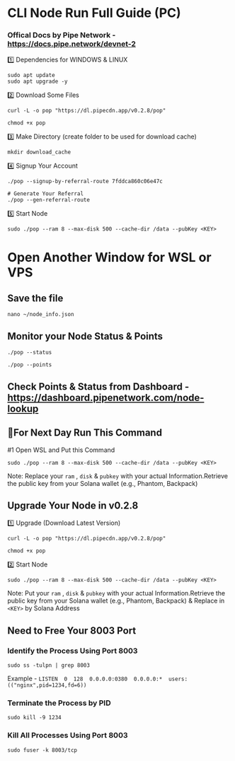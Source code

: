 # CLI Node Run Full Guide (PC)

### Offical Docs by Pipe Network - https://docs.pipe.network/devnet-2

1️⃣ Dependencies for WINDOWS & LINUX
```
sudo apt update
sudo apt upgrade -y
```

2️⃣ Download Some Files
```
curl -L -o pop "https://dl.pipecdn.app/v0.2.8/pop"
```
```
chmod +x pop
```

3️⃣ Make Directory (create folder to be used for download cache)
```
mkdir download_cache
```

4️⃣ Signup Your Account
```
./pop --signup-by-referral-route 7fddca860c06e47c
```

```
# Generate Your Referral
./pop --gen-referral-route
```

5️⃣ Start Node
````
sudo ./pop --ram 8 --max-disk 500 --cache-dir /data --pubKey <KEY>
````
# Open Another Window for WSL or VPS

## Save the file
```
nano ~/node_info.json
```

## Monitor your Node Status & Points
```
./pop --status
```
```
./pop --points
```

## Check Points & Status from Dashboard - https://dashboard.pipenetwork.com/node-lookup


## 🔶For Next Day Run This Command

#1 Open WSL and Put this Command 
```
sudo ./pop --ram 8 --max-disk 500 --cache-dir /data --pubKey <KEY>
```

Note: Replace your `ram` , `disk` & `pubkey` with your actual Information.Retrieve the public key from your Solana wallet (e.g., Phantom, Backpack)

## Upgrade Your Node in v0.2.8

1️⃣ Upgrade (Download Latest Version)
```
curl -L -o pop "https://dl.pipecdn.app/v0.2.8/pop"
```
```
chmod +x pop
```

2️⃣ Start Node
```
sudo ./pop --ram 8 --max-disk 500 --cache-dir /data --pubKey <KEY>
```

Note: Put your `ram` , `disk` & `pubkey` with your actual Information.Retrieve the public key from your Solana wallet (e.g., Phantom, Backpack) & Replace in `<KEY>` by Solana Address

## Need to Free Your 8003 Port

### Identify the Process Using Port 8003
```
sudo ss -tulpn | grep 8003
```

Example - ``` LISTEN  0  128  0.0.0.0:0380  0.0.0.0:*  users:(("nginx",pid=1234,fd=6)) ```

### Terminate the Process by PID
```
sudo kill -9 1234
```

### Kill All Processes Using Port 8003
```
sudo fuser -k 8003/tcp
```
